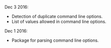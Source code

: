 Dec 3 2016:
* Detection of duplicate command line options.
* List of values allowed in command line options.

Dec 1 2016:
* Package for parsing command line options.
